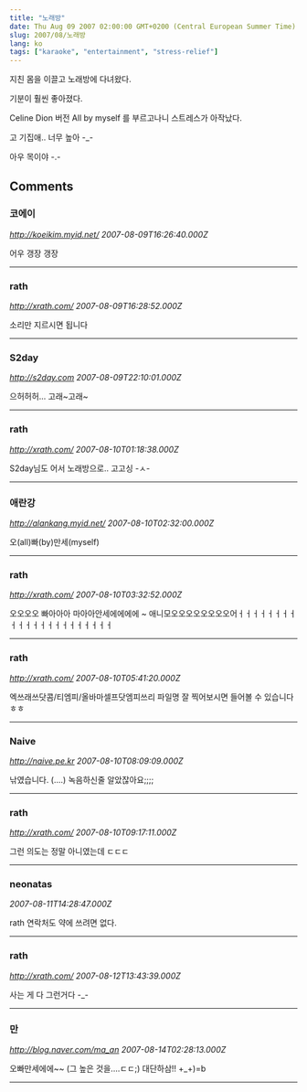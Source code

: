 ```yaml
---
title: "노래방"
date: Thu Aug 09 2007 02:00:00 GMT+0200 (Central European Summer Time)
slug: 2007/08/노래방
lang: ko
tags: ["karaoke", "entertainment", "stress-relief"]
---
```


지친 몸을 이끌고 노래방에 다녀왔다.

기분이 훨씬 좋아졌다.

Celine Dion 버전 All by myself 를 부르고나니 스트레스가 아작났다.

고 기집애.. 너무 높아 -_-

아우 목이야 -.-

## Comments

### 코에이
*http://koeikim.myid.net/*
*2007-08-09T16:26:40.000Z*

어우 갱장 갱장

---

### rath
*http://xrath.com/*
*2007-08-09T16:28:52.000Z*

소리만 지르시면 됩니다

---

### S2day
*http://s2day.com*
*2007-08-09T22:10:01.000Z*

으허허허... 고래~고래~

---

### rath
*http://xrath.com/*
*2007-08-10T01:18:38.000Z*

S2day님도 어서 노래방으로.. 고고싱 -ㅅ-

---

### 애란강
*http://alankang.myid.net/*
*2007-08-10T02:32:00.000Z*

오(all)빠(by)만세(myself)

---

### rath
*http://xrath.com/*
*2007-08-10T03:32:52.000Z*

오오오오 빠아아아 마아아안세에에에에 ~ 애니모오오오오오오오오어ㅓㅓㅓㅓㅓㅓㅓㅓㅓㅓㅓㅓㅓㅓㅓㅓㅓㅓㅓㅓㅓㅓ

---

### rath
*http://xrath.com/*
*2007-08-10T05:41:20.000Z*

엑쓰래쓰닷콤/티엠피/올바마셀프닷엠피쓰리 파일명 잘 찍어보시면 들어볼 수 있습니다 ㅎㅎ

---

### Naive
*http://naive.pe.kr*
*2007-08-10T08:09:09.000Z*

낚였습니다. (....) 녹음하신줄 알았잖아요;;;;

---

### rath
*http://xrath.com/*
*2007-08-10T09:17:11.000Z*

그런 의도는 정말 아니였는데 ㄷㄷㄷ

---

### neonatas
*2007-08-11T14:28:47.000Z*

rath 연락처도 약에 쓰려면 없다.

---

### rath
*http://xrath.com/*
*2007-08-12T13:43:39.000Z*

사는 게 다 그런거다 -_-

---

### 만
*http://blog.naver.com/ma_an*
*2007-08-14T02:28:13.000Z*

오빠만세에에~~ (그 높은 것을....ㄷㄷ;) 대단하삼!! +_+)=b

---
